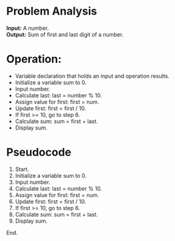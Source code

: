 # Problem Analysis   
**Input:** A number.  
**Output:** Sum of first and last digit of a number.

# Operation:   
- Variable declaration that holds an input and operation results.
- Initialize a variable sum to 0.
- Input number.
- Calculate last: last = number % 10.
- Assign value for first: first = num.
- Update first: first = first / 10.
- If first >= 10, go to step 6.
- Calculate sum: sum = first + last.
- Display sum.
  
  
# Pseudocode   
1. Start.
2. Initialize a variable sum to 0.
3. Input number.
4. Calculate last: last = number % 10.
5. Assign value for first: first = num.
6. Update first: first = first / 10.
7. If first >= 10, go to step 6.
8. Calculate sum: sum = first + last.
9. Display sum.
   
End.
 
